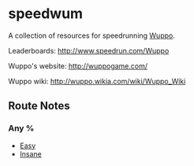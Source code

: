 # speedwum

A collection of resources for speedrunning [Wuppo](http://store.steampowered.com/app/400630/Wuppo/).

Leaderboards: http://www.speedrun.com/Wuppo

Wuppo's website: http://wuppogame.com/

Wuppo wiki: http://wuppo.wikia.com/wiki/Wuppo_Wiki

## Route Notes

### Any %

- [Easy](./EASY.md)
- [Insane](./INSANE.md)

